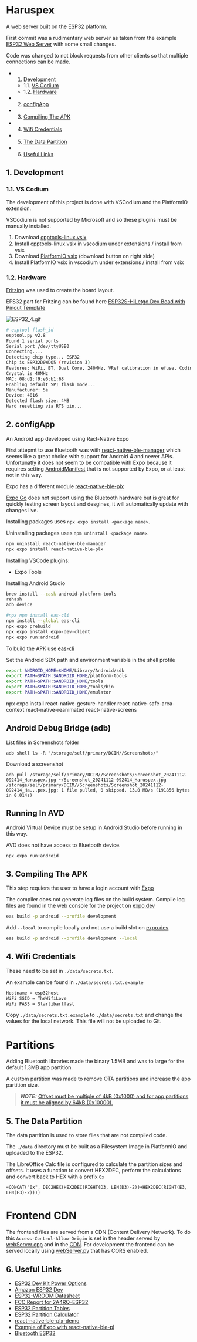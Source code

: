 # Haruspex
A web server built on the ESP32 platform.

First commit was a rudimentary web server as taken from the example [ESP32 Web Server](https://randomnerdtutorials.com/esp32-web-server-arduino-ide/)
with some small changes.

Code was changed to not block requests from other clients so that multiple connections can be made.

<!-- vscode-markdown-toc -->
* 1. [Development](#Development)
	* 1.1. [VS Codium](#VSCodium)
	* 1.2. [Hardware](#Hardware)
* 2. [configApp](#configApp)
* 3. [Compiling The APK](#CompilingTheAPK)
* 4. [Wifi Credentials](#WifiCredentials)
* 5. [The Data Partition](#TheDataPartition)
* 6. [Useful Links](#UsefulLinks)

<!-- vscode-markdown-toc-config
	numbering=true
	autoSave=true
	/vscode-markdown-toc-config -->
<!-- /vscode-markdown-toc -->


##  1. <a name='Development'></a>Development
###  1.1. <a name='VSCodium'></a>VS Codium
The development of this project is done with VSCodium and the PlatformIO extension.

VSCodium is not supported by Microsoft and so these plugins must be manually installed.
1. Download [cpptools-linux.vsix](https://github.com/microsoft/vscode-cpptools/releases/download/1.3.1/cpptools-linux.vsix)
2. Install cpptools-linux.vsix in vscodium under extensions / install from vsix
3. Download [PlatformIO vsix](https://marketplace.visualstudio.com/items?itemName=platformio.platformio-ide) (download button on right side)
4. Install PlatformIO vsix in vscodium under extensions / install from vsix

###  1.2. <a name='Hardware'></a>Hardware
[Fritzing](https://fritzing.org/) was used to create the board layout.

EPS32 part for Fritzing can be found here [ESP32S-HiLetgo Dev Boad with Pinout Template](https://forum.fritzing.org/t/esp32s-hiletgo-dev-boad-with-pinout-template/5357?u=steelgoose)

![ESP32_4.gif](https://silicontao.com/api/files/getFile/marquis/a4b531f19abc24e166fa17bd657dd1408142f0c3)

```bash
# esptool flash_id
esptool.py v2.8
Found 1 serial ports
Serial port /dev/ttyUSB0
Connecting....
Detecting chip type... ESP32
Chip is ESP32D0WDQ5 (revision 3)
Features: WiFi, BT, Dual Core, 240MHz, VRef calibration in efuse, Coding Scheme None
Crystal is 40MHz
MAC: 08:d1:f9:e6:b1:68
Enabling default SPI flash mode...
Manufacturer: 5e
Device: 4016
Detected flash size: 4MB
Hard resetting via RTS pin...
```

##  2. <a name='configApp'></a>configApp
An Android app developed using Ract-Native Expo

First attepmt to use Bluetooth was with [react-native-ble-manager](https://www.npmjs.com/package/react-native-ble-manager) which seems like a great choice with support for Android 4 and newer APIs.
Unfortunatly it does not seem to be compatible with Expo because it requires setting [AndroidManifest](https://github.com/innoveit/react-native-ble-manager/blob/master/example/plugins/withBLEAndroidManifest.js) that is not supported by Expo, or at least not in this way.

Expo has a different module [react-native-ble-plx](https://expo.dev/blog/how-to-build-a-bluetooth-low-energy-powered-expo-app)

[Expo Go](https://expo.dev/go) does not support using the Bluetooth hardware but is great for quickly testing screen layout and desgines, it will automatically update with changes live.

Installing packages uses ``npx expo install <package name>``.

Uninstalling packages uses ``npm uninstall <package name>``.


```bash
npm uninstall react-native-ble-manager
npx expo install react-native-ble-plx
```

Installing VSCode plugins:
 - Expo Tools

Installing Android Studio
```bash
brew install --cask android-platform-tools
rehash
adb device
```

```bash
#npx npm install eas-cli
npm install --global eas-cli
npx expo prebuild
npx expo install expo-dev-client
npx expo run:android
```

To build the APK use [eas-cli](https://www.npmjs.com/package/eas-cli)

Set the Android SDK path and environment variable in the shell profile
```bash
export ANDROID_HOME=$HOME/Library/Android/sdk
export PATH=$PATH:$ANDROID_HOME/platform-tools
export PATH=$PATH:$ANDROID_HOME/tools
export PATH=$PATH:$ANDROID_HOME/tools/bin
export PATH=$PATH:$ANDROID_HOME/emulator
```

npx expo install react-native-gesture-handler react-native-safe-area-context react-native-reanimated react-native-screens

## Android Debug Bridge (adb)
List files in Screenshots folder
```
adb shell ls -R "/storage/self/primary/DCIM//Screenshots/"
```

Download a screenshot
```
adb pull /storage/self/primary/DCIM//Screenshots/Screenshot_20241112-092414_Haruspex.jpg ~/Screenshot_20241112-092414_Haruspex.jpg
/storage/self/primary/DCIM//Screenshots/Screenshot_20241112-092414_Ha...pex.jpg: 1 file pulled, 0 skipped. 13.0 MB/s (191856 bytes in 0.014s)
```

## Running In AVD
Android Virtual Device must be setup in Android Studio before running in this way. 

AVD does not have access to Bluetooth device.

```bash
npx expo run:android
```

##  3. <a name='CompilingTheAPK'></a>Compiling The APK
This step requiers the user to have a login account with [Expo](https://expo.dev)

The compiler does not generate log files on the build system. Compile log files are found in the web console for the project on [expo.dev](https://expo.dev/)

```bash
eas build -p android --profile development
```

Add ``--local`` to compile locally and not use a build slot on [expo.dev](https://expo.dev)
```bash
eas build -p android --profile development --local
```


##  4. <a name='WifiCredentials'></a>Wifi Credentials
These need to be set in ``./data/secrets.txt``.

An example can be found in ``./data/secrets.txt.example``
```txt
Hostname = esp32host
WiFi SSID = TheWifiLove
WiFi PASS = Slartibartfast
```

Copy ``./data/secrets.txt.example`` to ``./data/secrets.txt`` and change the values for the local network. This file will not be uploaded to Git.

# Partitions
Adding Bluetooth libraries made the binary 1.5MB and was to large for the default 1.3MB app partition.

A custom partition was made to remove OTA partitions and increase the app partition size.

> **_NOTE:_** [Offset must be multiple of 4kB (0x1000) and for app partitions it must be aligned by 64kB (0x10000).](https://developer.espressif.com/blog/how-to-use-custom-partition-tables-on-esp32/)

##  5. <a name='TheDataPartition'></a>The Data Partition
The data partition is used to store files that are not compiled code.

The ``./data`` directory must be built as a Filesystem Image in PlatformIO and uploaded to the ESP32.

The LibreOffice Calc file is configured to calculate the partition sizes and offsets. It uses a function to convert HEX2DEC, perform the calculations and convert back to HEX with a prefix ``0x``

```
=CONCAT("0x", DEC2HEX(HEX2DEC(RIGHT(D3, LEN(D3)-2))+HEX2DEC(RIGHT(E3, LEN(E3)-2))))
```

# Frontend CDN
The frontend files are served from a CDN (Content Delivery Network).
To do this ``Access-Control-Allow-Origin`` is set in the header served by [webServer.cpp](./src/webServer.cpp)
and in the [CDN](https://haruspex.SiliconTao.com/).
For development the frontend can be served locally using [webServer.py](./frontend/webServer.py) that has CORS enabled.

##  6. <a name='UsefulLinks'></a>Useful Links
- [ESP32 Dev Kit Power Options](https://techexplorations.com/guides/esp32/begin/power/)
- [Amazon ESP32 Dev](https://www.amazon.ca/gp/product/B07QCP2451/ref=ppx_yo_dt_b_search_asin_title?ie=UTF8&th=1)
- [ESP32-WROOM Datasheet](https://www.espressif.com/sites/default/files/documentation/esp32-wroom-32_datasheet_en.pdf)
- [FCC Report for 2A4RQ-ESP32](https://fcc.report/FCC-ID/2A4RQ-ESP32)
- [ESP32 Partition Tables](https://docs.espressif.com/projects/esp-idf/en/stable/esp32/api-guides/partition-tables.html)
- [ESP32 Partition Calculator](https://esp32.jgarrettcorbin.com/)
- [react-native-ble-plx-demo](https://github.com/priyanka-Sadh/react-native-ble-plx-demo)
- [Example of Expo with react-native-ble-pl](https://blog.theodo.com/2023/07/ble-integration-for-rn-apps/)
- [Bluetooth ESP32](https://dronebotworkshop.com/esp32-bluetooth/)